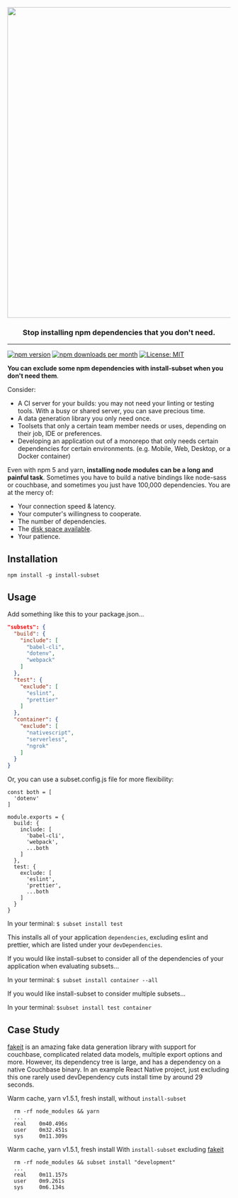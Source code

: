 <p align="center">
  <img src="https://raw.githubusercontent.com/tabrindle/install-subset/master/logo.png" align="center"  width="700px"/>
  <h3 align="center">Stop installing npm dependencies that you don't need.</h3>
  <hr/>
</p>

[![npm version](https://badge.fury.io/js/install-subset.svg)](https://badge.fury.io/js/install-subset)
[![npm downloads per month](https://img.shields.io/npm/dm/install-subset.svg?maxAge=86400)](https://www.npmjs.com/package/install-subset)
[![License: MIT](https://img.shields.io/badge/License-MIT-yellow.svg)](https://opensource.org/licenses/MIT)

**You can exclude some npm dependencies with install-subset when you don't need them**.

Consider:

- A CI server for your builds: you may not need your linting or testing tools. With a busy or shared server, you can save precious time.
- A data generation library you only need once.
- Toolsets that only a certain team member needs or uses, depending on their job, IDE or preferences.
- Developing an application out of a monorepo that only needs certain dependencies for certain environments. (e.g. Mobile, Web, Desktop, or a Docker container)

Even with npm 5 and yarn, **installing node modules can be a long and painful task**. Sometimes you have to build a native bindings like node-sass or couchbase, and sometimes you just have 100,000 dependencies. You are at the mercy of:

- Your connection speed & latency.
- Your computer's willingness to cooperate.
- The number of dependencies.
- The [disk space available](http://devhumor.com/content/uploads/images/August2017/node-modules.jpg).
- Your patience.

## Installation

`npm install -g install-subset`

## Usage

Add something like this to your package.json...

```json
"subsets": {
  "build": {
    "include": [
      "babel-cli",
      "dotenv",
      "webpack"
    ]
  },
  "test": {
    "exclude": [
      "eslint",
      "prettier"
    ]
  },
  "container": {
    "exclude": [
      "nativescript",
      "serverless",
      "ngrok"
    ]
  }
}
```

Or, you can use a subset.config.js file for more flexibility:
```
const both = [
  'dotenv'
]

module.exports = {
  build: {
    include: [
      'babel-cli',
      'webpack',
      ...both
    ]
  },
  test: {
    exclude: [
      'eslint',
      'prettier',
      ...both
    ]
  }
}
```

In your terminal: `$ subset install test`

This installs all of your application `dependencies`, excluding eslint and prettier, which are listed under your `devDependencies`.

If you would like install-subset to consider all of the dependencies of your application when evaluating subsets...

In your terminal: `$ subset install container --all`

If you would like install-subset to consider multiple subsets...

In your terminal: `$subset install test container`

## Case Study

[fakeit](https://github.com/bentonam/fakeit) is an amazing fake data generation library with support for couchbase, complicated related data models, multiple export options and more. However, its dependency tree is large, and has a dependency on a native Couchbase binary. In an example React Native project, just excluding this one rarely used devDependency cuts install time by around 29 seconds. 

Warm cache, yarn v1.5.1, fresh install, without `install-subset`
```
  rm -rf node_modules && yarn
  ...
  real    0m40.496s
  user    0m32.451s
  sys     0m11.309s
```

Warm cache, yarn v1.5.1, fresh install  With `install-subset` excluding [fakeit](https://github.com/bentonam/fakeit)
```
  rm -rf node_modules && subset install "development"
  ...
  real    0m11.157s
  user    0m9.261s
  sys     0m6.134s
```
